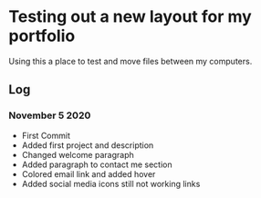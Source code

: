 # Testing out a new layout for my portfolio

Using this a place to test and move files between my computers. 

## Log

### November 5 2020 

- First Commit
- Added first project and description
- Changed welcome paragraph
- Added paragraph to contact me section 
- Colored email link and added hover
- Added social media icons still not working links
